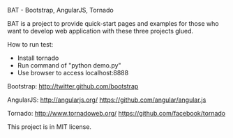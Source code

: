 BAT - Bootstrap, AngularJS, Tornado

BAT is a project to provide quick-start pages and examples for those who want to develop web application with these three projects glued.

How to run test:

* Install tornado 
* Run command of "python demo.py"
* Use browser to access localhost:8888 

Bootstrap: 
http://twitter.github.com/bootstrap

AngularJS: 
http://angularjs.org/
https://github.com/angular/angular.js

Tornado: 
http://www.tornadoweb.org/
https://github.com/facebook/tornado

This project is in MIT license.

